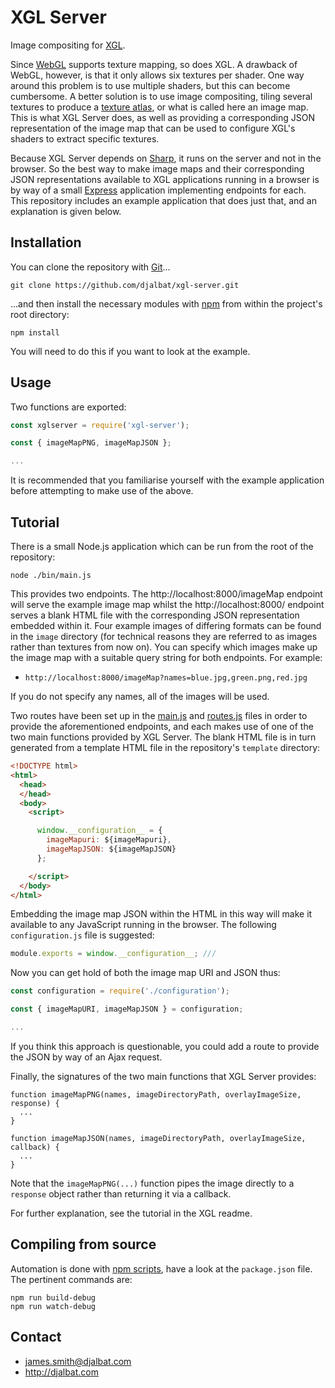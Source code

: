 # XGL Server

Image compositing for [XGL](https://github.com/djalbat/xgl).

Since [WebGL](https://developer.mozilla.org/en-US/docs/Web/API/WebGL_API) supports texture mapping, so does XGL. A drawback of WebGL, however, is that it only allows six textures per shader. One way around this problem is to use multiple shaders, but this can become cumbersome. A better solution is to use image compositing, tiling several textures to produce a [texture atlas](https://en.wikipedia.org/wiki/Texture_atlas), or what is called here an image map. This is what XGL Server does, as well as providing a corresponding JSON representation of the image map that can be used to configure XGL's shaders to extract specific textures.

Because XGL Server depends on [Sharp](http://sharp.pixelplumbing.com/), it runs on the server and not in the browser. So the best way to make image maps and their corresponding JSON representations available to XGL applications running in a browser is by way of a small [Express](https://expressjs.com/) application implementing endpoints for each. This repository includes an example application that does just that, and an explanation is given below.

## Installation

You can clone the repository with [Git](https://git-scm.com/)...

    git clone https://github.com/djalbat/xgl-server.git

...and then install the necessary modules with [npm](https://www.npmjs.com/) from within the project's root directory:

    npm install

You will need to do this if you want to look at the example.

## Usage

Two functions are exported:
```js
const xglserver = require('xgl-server');

const { imageMapPNG, imageMapJSON };

...
```
It is recommended that you familiarise yourself with the example application before attempting to make use of the above.

## Tutorial

There is a small Node.js application which can be run from the root of the repository:

    node ./bin/main.js

This provides two endpoints. The http://localhost:8000/imageMap endpoint will serve the example image map whilst the http://localhost:8000/ endpoint serves a blank HTML file with the corresponding JSON representation embedded within it. Four example images of differing formats can be found in the `image` directory (for technical reasons they are referred to as images rather than textures from now on). You can specify which images make up the image map with a suitable query string for both endpoints. For example:

* `http://localhost:8000/imageMap?names=blue.jpg,green.png,red.jpg`

If you do not specify any names, all of the images will be used.

Two routes have been set up in the [main.js](https://github.com/djalbat/xgl-server/blob/master/bin/main.js) and [routes.js](https://github.com/djalbat/xgl-server/blob/master/bin/routes.js) files in order to provide the aforementioned endpoints, and each makes use of one of the two main functions provided by XGL Server. The blank HTML file is in turn generated from a template HTML file in the repository's `template` directory:

```html
<!DOCTYPE html>
<html>
  <head>
  </head>
  <body>
    <script>

      window.__configuration__ = {
        imageMapuri: ${imageMapuri},
        imageMapJSON: ${imageMapJSON}
      };

    </script>
  </body>
</html>
```

Embedding the image map JSON within the HTML in this way will make it available to any JavaScript running in the browser. The following `configuration.js` file is suggested:

```js
module.exports = window.__configuration__; ///
```

Now you can get hold of both the image map URI and JSON thus:

```js
const configuration = require('./configuration');

const { imageMapURI, imageMapJSON } = configuration;

...
```

If you think this approach is questionable, you could add a route to provide the JSON by way of an Ajax request.

Finally, the signatures of the two main functions that XGL Server provides:

```
function imageMapPNG(names, imageDirectoryPath, overlayImageSize, response) {
  ...
}

function imageMapJSON(names, imageDirectoryPath, overlayImageSize, callback) {
  ...
}
```
Note that the `imageMapPNG(...)` function pipes the image directly to a `response` object rather than returning it via a callback.

For further explanation, see the tutorial in the XGL readme.

## Compiling from source

Automation is done with [npm scripts](https://docs.npmjs.com/misc/scripts), have a look at the `package.json` file. The pertinent commands are:

    npm run build-debug
    npm run watch-debug
    
## Contact

- james.smith@djalbat.com
- http://djalbat.com
